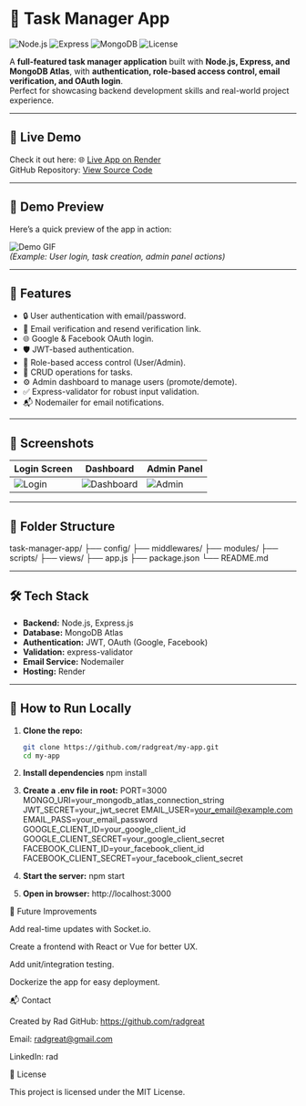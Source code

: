# 📝 Task Manager App

![Node.js](https://img.shields.io/badge/Node.js-v18-blue)
![Express](https://img.shields.io/badge/Express-4.x-yellow)
![MongoDB](https://img.shields.io/badge/MongoDB-Atlas-green)
![License](https://img.shields.io/badge/License-MIT-blue)

A **full-featured task manager application** built with **Node.js, Express, and MongoDB Atlas**, with **authentication, role-based access control, email verification, and OAuth login**.  
Perfect for showcasing backend development skills and real-world project experience.

---

## 🎯 Live Demo
Check it out here: 🌐 [Live App on Render](radtask.onrender.com)  
GitHub Repository: [View Source Code](https://github.com/radgreat/my-app)

---

## 🎥 Demo Preview
Here’s a quick preview of the app in action:

![Demo GIF](link-to-your-demo-gif.gif)  
*(Example: User login, task creation, admin panel actions)*

---

## 🚀 Features

- 🔒 User authentication with email/password.
- 📧 Email verification and resend verification link.
- 🌐 Google & Facebook OAuth login.
- 🛡 JWT-based authentication.
- 👤 Role-based access control (User/Admin).
- 📝 CRUD operations for tasks.
- ⚙ Admin dashboard to manage users (promote/demote).
- ✅ Express-validator for robust input validation.
- 📬 Nodemailer for email notifications.

---

## 📸 Screenshots

| Login Screen | Dashboard | Admin Panel |
|--------------|-----------|-------------|
| ![Login](link-to-login-screenshot.png) | ![Dashboard](link-to-dashboard-screenshot.png) | ![Admin](link-to-admin-screenshot.png) |

---

## 📂 Folder Structure

task-manager-app/
├── config/
├── middlewares/
├── modules/
├── scripts/
├── views/
├── app.js
├── package.json
└── README.md

---

## 🛠 Tech Stack

- **Backend:** Node.js, Express.js  
- **Database:** MongoDB Atlas  
- **Authentication:** JWT, OAuth (Google, Facebook)  
- **Validation:** express-validator  
- **Email Service:** Nodemailer  
- **Hosting:** Render  

---

## 🏃 How to Run Locally

1. **Clone the repo:**
   ```bash
   git clone https://github.com/radgreat/my-app.git
   cd my-app

2. **Install dependencies**
    npm install

3. **Create a .env file in root:**
    PORT=3000
    MONGO_URI=your_mongodb_atlas_connection_string
    JWT_SECRET=your_jwt_secret
    EMAIL_USER=your_email@example.com
    EMAIL_PASS=your_email_password
    GOOGLE_CLIENT_ID=your_google_client_id
    GOOGLE_CLIENT_SECRET=your_google_client_secret
    FACEBOOK_CLIENT_ID=your_facebook_client_id
    FACEBOOK_CLIENT_SECRET=your_facebook_client_secret

4.  **Start the server:**
    npm start

5. **Open in browser:**
    http://localhost:3000



🌱 Future Improvements

Add real-time updates with Socket.io.

Create a frontend with React or Vue for better UX.

Add unit/integration testing.

Dockerize the app for easy deployment.

📬 Contact

Created by Rad
GitHub: https://github.com/radgreat

Email: radgreat@gmail.com

LinkedIn: rad

📜 License

This project is licensed under the MIT License.     



